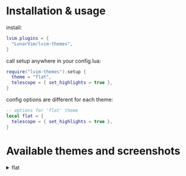 # Installation & usage

install:

```lua
lvim.plugins = {
  "LunarVim/lvim-themes",
}
```

call setup anywhere in your config.lua:

```lua
require("lvim-themes").setup {
  theme = "flat",
  telescope = { set_highlights = true },
}
```

config options are different for each theme:

```lua
-- options for 'flat' theme
local flat = {
  telescope = { set_highlights = true },
}
```

# Available themes and screenshots

<details>
<summary>flat</summary>

- telescope

| horizontal                                                                                                       | vertical                                                                                                         |
| ---------------------------------------------------------------------------------------------------------------- | ---------------------------------------------------------------------------------------------------------------- |
| ![image](https://user-images.githubusercontent.com/110467150/208234877-3732c2ea-4dd8-458f-9606-f4ae8074df76.png) | ![image](https://user-images.githubusercontent.com/110467150/208234896-50bdf098-c051-4fe8-93be-cd8a49042da1.png) |

</details>
